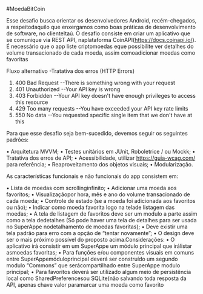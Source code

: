 #MoedaBitCoin

Esse desafio busca orientar os desenvolvedores Android, recém-chegados, a 
respeitodaquilo que enxergamos como boas práticas de desenvolvimento de 
software, no clienteItaú. O desafio consiste em criar um aplicativo que se 
comunique via REST API, naplataforma CoinAPI(https://docs.coinapi.io/).
 É necessário que o app liste criptomoedas eque possibilite ver detalhes do 
volume transacionado de cada moeda, assim comoadicionar moedas como favoritas

Fluxo alternativo -Tratativa dos erros (HTTP Errors)

1. 400 Bad Request --There is something wrong with your request
2. 401 Unauthorized --Your API key is wrong
3. 403 Forbidden --Your API key doesn't have enough privileges to access this resource
4. 429 Too many requests --You have exceeded your API key rate limits
5. 550 No data --You requested specific single item that we don't have at this 

Para que esse desafio seja bem-sucedido, devemos seguir os seguintes padrões:

• Arquitetura MVVM;
• Testes unitários em JUnit, Roboletrice / ou Mockk;
• Tratativa dos erros de API;
• Acessibilidade, utilizar https://guia-wcag.com/ para referência;
• Reaproveitamento dos objetos visuais;
• Modularização.

As características funcionais e não funcionais do app consistem em:

• Lista de moedas com scrollinginfinito;
• Adicionar uma moeda aos favoritos;
• Visualizaçãopor hora, mês e ano do volume transacionado de cada moeda;
• Controle de estado (se a moeda foi adicionada aos favoritos ou não);
• Indicar como moeda favorita logo na telade listagem das moedas;
• A tela de listagem de favoritos deve ser um modulo a parte assim 
como a tela dedetalhes (Só pode haver uma tela de detalhes para ser usada 
no SuperAppe nodetalhamento de moedas favoritas);
• Deve existir uma tela padrão para erro com a opção de “tentar novamente”;
• O design deve ser o mais próximo possível do proposto acima.Considerações:
• O aplicativo irá consistir em um SuperAppe um módulo principal que irálistar 
asmoedas favoritas;
• Para funções e/ou componentes visuais em comuns entre SuperAppemóduloprincipal 
deverá ser construído um segundo modulo “Commons” que serácompartilhado entre 
SuperAppe modulo principal;
• Para favoritos deverá ser utilizado algum meio de persistência local como 
SharedPreferencesou SQLite(não salvando toda resposta da API, apenas chave valor 
paramarcar uma moeda como favorito
